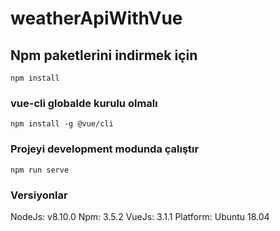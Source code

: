 # weatherApiWithVue

## Npm paketlerini indirmek için
```
npm install
```

### vue-cli globalde kurulu olmalı
```
npm install -g @vue/cli
```

### Projeyi development modunda çalıştır
```
npm run serve
```

### Versiyonlar

NodeJs: v8.10.0
Npm: 3.5.2
VueJs: 3.1.1
Platform: Ubuntu 18.04